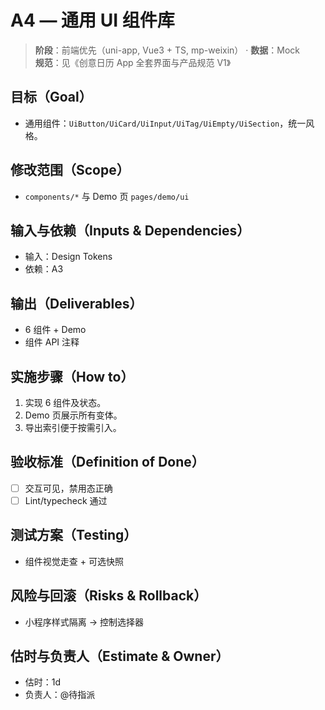 # A4 — 通用 UI 组件库

> **阶段**：前端优先（uni-app, Vue3 + TS, mp-weixin） · **数据**：Mock  
> **规范**：见《创意日历 App 全套界面与产品规范 V1》

## 目标（Goal）
- 通用组件：`UiButton/UiCard/UiInput/UiTag/UiEmpty/UiSection`，统一风格。

## 修改范围（Scope）
- `components/*` 与 Demo 页 `pages/demo/ui`

## 输入与依赖（Inputs & Dependencies）
- 输入：Design Tokens
- 依赖：A3

## 输出（Deliverables）
- 6 组件 + Demo
- 组件 API 注释

## 实施步骤（How to）
1. 实现 6 组件及状态。
2. Demo 页展示所有变体。
3. 导出索引便于按需引入。

## 验收标准（Definition of Done）
- [ ] 交互可见，禁用态正确
- [ ] Lint/typecheck 通过

## 测试方案（Testing）
- 组件视觉走查 + 可选快照

## 风险与回滚（Risks & Rollback）
- 小程序样式隔离 → 控制选择器

## 估时与负责人（Estimate & Owner）
- 估时：1d
- 负责人：@待指派
